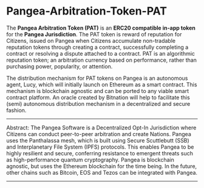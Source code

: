# Pangea-Arbitration-Token-PAT

The **Pangea Arbitration Token (PAT)** is an **ERC20 compatible in-app token** for the **Pangea Jurisdiction**. The PAT token is reward of reputation for Citizens, issued on Pangea when Citizens accumulate non-tradable reputation tokens through creating a contract, successfully completing a contract or resolving a dispute attached to a contract. PAT is an algorithmic reputation token; an arbitration currency based on performance, rather than  purchasing power, popularity, or attention. 

The distribution mechanism for PAT tokens on Pangea is an autonomous agent, Lucy, which will initially launch on Ethereum as a smart contract. This mechanism is blockchain agnostic and can be ported to any viable smart contract platform. An oracle created by Bitnation will help to facilitate this (semi) autonomous distribution mechanism in a decentralized and secure fashion.

---

Abstract: The Pangea Software is a Decentralized Opt-In Jurisdiction where Citizens can conduct peer-to-peer arbitration and create Nations. Pangea uses the Panthalassa mesh, which is built using Secure Scuttlebutt (SSB) and Interplanetary File System (IPFS) protocols. This enables Pangea to be highly resilient and secure, conferring resistance to emergent threats such as high-performance quantum cryptography. Pangea is blockchain agnostic, but uses the Ethereum blockchain for the time being. In the future, other chains such as Bitcoin, EOS and Tezos can be integrated with Pangea. 

---
